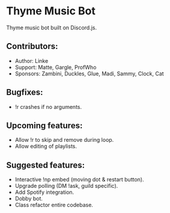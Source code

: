 # Thyme Music Bot
Thyme music bot built on Discord.js.

## Contributors:
* Author:   Linke
* Support:  Matte, Gargle, ProfWho
* Sponsors: Zambini, Duckles, Glue, Madi, Sammy, Clock, Cat

## Bugfixes:
* !r crashes if no arguments.

## Upcoming features:
* Allow !r to skip and remove during loop.
* Allow editing of playlists.

## Suggested features:
* Interactive !np embed (moving dot & restart button).
* Upgrade polling (DM !ask, guild specific).
* Add Spotify integration.
* Dobby bot.
* Class refactor entire codebase.